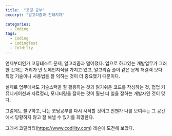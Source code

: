 ```yaml
---
title:  "코딩 공부"
excerpt: "알고리즘과 친해지자"

categories:
  - Coding
tags:
  - Coding
  - CodingTest
  - Coldilty
---
```


언제부터인가 코딩테스트 문제, 알고리즘과 멀어졌다.
업으로 하고있는 개발업무가 그러한 것과는 거리가 먼 도메인지식을 가지고 있고,
알고리즘 풀이 같은 문제 해결력 보다 특정 기술이나 사용법을 잘 익히는 것이 더 중요했기 때문이다.

실제로 업무에서도 기술스택을 잘 활용하는 것과 읽기쉬운 코드를 작성하는 것, 협업 커뮤니케이션과 자료정리, 
모니터링을 잘하는 것이 훨씬 더 일을 잘하는 개발자인 것이 맞다.

그럼에도 불구하고, 나는 코딩공부를 다시 시작할 것이고 
언젠가 나를 보여주는 그 공간에서 당황하지 않고 잘 해낼 수 있기를 희망한다.

그래서 코딜리티(https://www.codility.com) 레슨에 도전해 보았다.

